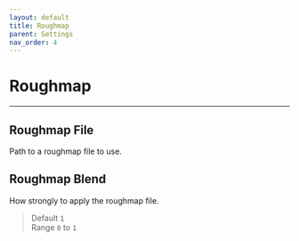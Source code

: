 ```yaml
---
layout: default
title: Roughmap
parent: Settings
nav_order: 4
---
```


# Roughmap

---

## Roughmap File
Path to a roughmap file to use.

## Roughmap Blend
How strongly to apply the roughmap file.
> Default `1`  
> Range `0` to `1`
